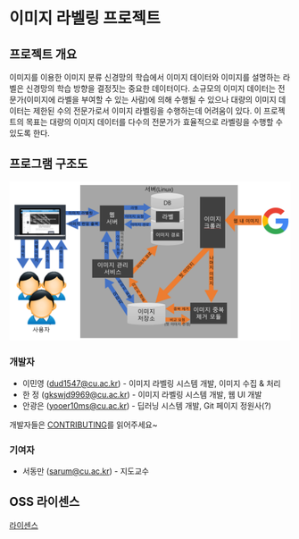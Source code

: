 # 이미지 라벨링 프로젝트

## 프로젝트 개요

이미지를 이용한 이미지 분류 신경망의 학습에서 이미지 데이터와 이미지를 설명하는 라벨은 신경망의 학습 방향을 결정짓는 중요한 데이터이다. 소규모의 이미지 데이터는 전문가(이미지에 라벨을 부여할 수 있는 사람)에 의해 수행될 수 있으나 대량의 이미지 데이터는 제한된 수의 전문가로서 이미지 라벨링을 수행하는데 어려움이 있다. 이 프로젝트의 목표는 대량의 이미지 데이터를 다수의 전문가가 효율적으로 라벨링을 수행할 수 있도록 한다. 

## 프로그램 구조도

![](mdRes/Image_Labeling_Architecture.png)

### 개발자

* 이민영 (dud1547@cu.ac.kr) - 이미지 라벨링 시스템 개발, 이미지 수집 & 처리
* 한  정 (gkswjd9969@cu.ac.kr) - 이미지 라벨링 시스템 개발, 웹 UI 개발
* 안광은 (yooer10ms@cu.ac.kr) - 딥러닝 시스템 개발, Git 페이지 정원사(?)

개발자들은 [CONTRIBUTING](CONTRIBUTING.md)를 읽어주세요~

### 기여자

* 서동만 (sarum@cu.ac.kr) - 지도교수

## OSS 라이센스

[라이센스](LICENSE.md)